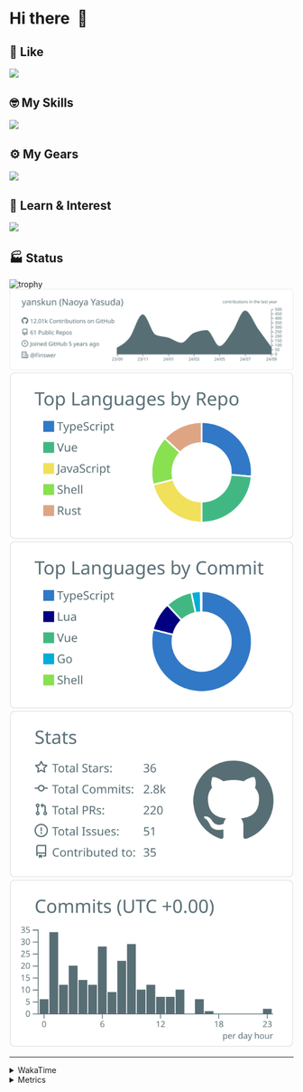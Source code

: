 # Hi there&nbsp; :wave:

## 💌 Like
<img src="https://go-skill-icons.vercel.app/api/icons?i=github" />

## 🤓 My Skills
<img src="https://go-skill-icons.vercel.app/api/icons?i=js,ts,vue,nuxtjs,react,nextjs,go,lua,git" />

## ⚙️ My Gears
<img src="https://go-skill-icons.vercel.app/api/icons?i=neovim,vscode,githubcopilot,alacritty,tmux" />

## 📖 Learn & Interest
<img src="https://go-skill-icons.vercel.app/api/icons?i=rust,deno,css,zig,playwright,githubactions,storybook,netlify,eslint" />


<!-- https://github.com/ryo-ma/github-profile-trophy -->

## 🏭 Status

<img src="https://github-profile-trophy.vercel.app/?username=yanskun&theme=onedark&row=1" alt="trophy">

<!-- https://github.com/vn7n24fzkq/github-profile-summary-cards -->
<picture>
  <source media="(prefers-color-scheme: dark)" srcset="https://raw.githubusercontent.com/yanskun/yanskun/master/profile-summary-card-output/nord_dark/0-profile-details.svg">
 <img src="https://raw.githubusercontent.com/yanskun/yanskun/master/profile-summary-card-output/default/0-profile-details.svg">
</picture>
<br>
<picture>
  <source media="(prefers-color-scheme: dark)" srcset="https://raw.githubusercontent.com/yanskun/yanskun/master/profile-summary-card-output/nord_dark/1-repos-per-language.svg">
 <img src="https://raw.githubusercontent.com/yanskun/yanskun/master/profile-summary-card-output/default/1-repos-per-language.svg">
</picture>
<picture>
  <source media="(prefers-color-scheme: dark)" srcset="https://raw.githubusercontent.com/yanskun/yanskun/master/profile-summary-card-output/nord_dark/2-most-commit-language.svg">
 <img src="https://raw.githubusercontent.com/yanskun/yanskun/master/profile-summary-card-output/default/2-most-commit-language.svg">
</picture>
<br>
<picture>
  <source media="(prefers-color-scheme: dark)" srcset="https://raw.githubusercontent.com/yanskun/yanskun/master/profile-summary-card-output/nord_dark/3-stats.svg">
 <img src="https://raw.githubusercontent.com/yanskun/yanskun/master/profile-summary-card-output/default/3-stats.svg">
</picture>
<picture>
  <source media="(prefers-color-scheme: dark)" srcset="https://raw.githubusercontent.com/yanskun/yanskun/master/profile-summary-card-output/nord_dark/4-productive-time.svg">
 <img src="https://raw.githubusercontent.com/yanskun/yanskun/master/profile-summary-card-output/default/4-productive-time.svg">
</picture>

---

<details>
  <summary>WakaTime</summary>
<!--START_SECTION:waka-->
![Code Time](http://img.shields.io/badge/Code%20Time-1%2C211%20hrs%2021%20mins-blue)

**🐱 My GitHub Data** 

> 📦 132.9 kB Used in GitHub's Storage 
 > 
> 💼 Opted to Hire
 > 
> 📜 113 Public Repositories 
 > 
> 🔑 3 Private Repositories 
 > 
**I'm an Early 🐤** 

```text
🌞 Morning                4660 commits        ████░░░░░░░░░░░░░░░░░░░░░   14.07 % 
🌆 Daytime                17432 commits       █████████████░░░░░░░░░░░░   52.62 % 
🌃 Evening                7594 commits        ██████░░░░░░░░░░░░░░░░░░░   22.92 % 
🌙 Night                  3445 commits        ███░░░░░░░░░░░░░░░░░░░░░░   10.40 % 
```
📅 **I'm Most Productive on Tuesday** 

```text
Monday                   4333 commits        ███░░░░░░░░░░░░░░░░░░░░░░   13.08 % 
Tuesday                  7377 commits        ██████░░░░░░░░░░░░░░░░░░░   22.27 % 
Wednesday                5898 commits        ████░░░░░░░░░░░░░░░░░░░░░   17.80 % 
Thursday                 6451 commits        █████░░░░░░░░░░░░░░░░░░░░   19.47 % 
Friday                   4752 commits        ████░░░░░░░░░░░░░░░░░░░░░   14.34 % 
Saturday                 2010 commits        ██░░░░░░░░░░░░░░░░░░░░░░░   06.07 % 
Sunday                   2310 commits        ██░░░░░░░░░░░░░░░░░░░░░░░   06.97 % 
```


📊 **This Week I Spent My Time On** 

```text
🕑︎ Time Zone: Asia/Tokyo

💬 Programming Languages: 
TypeScript               30 hrs 38 mins      ███████████████████████░░   90.20 % 
Markdown                 1 hr 52 mins        █░░░░░░░░░░░░░░░░░░░░░░░░   05.51 % 
Protocol Buffer          29 mins             ░░░░░░░░░░░░░░░░░░░░░░░░░   01.44 % 
Go                       27 mins             ░░░░░░░░░░░░░░░░░░░░░░░░░   01.35 % 
YAML                     12 mins             ░░░░░░░░░░░░░░░░░░░░░░░░░   00.59 % 

🔥 Editors: 
VS Code                  31 hrs 31 mins      ███████████████████████░░   92.77 % 
Neovim                   2 hrs 27 mins       ██░░░░░░░░░░░░░░░░░░░░░░░   07.23 % 

💻 Operating System: 
Mac                      33 hrs 58 mins      █████████████████████████   100.00 % 
```


 Last Updated on 10/09/2024 06:15:47 UTC
<!--END_SECTION:waka-->
</details>

<details>
  <summary>Metrics</summary>
  <img src="https://github.com/yanskun/yanskun/blob/main/github-metrics.svg" alt="Metrics">
</details>
